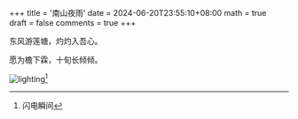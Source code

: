 +++
title = '南山夜雨'
date = 2024-06-20T23:55:10+08:00
math = true                                
draft = false
comments = true
+++

东风游莲塘，灼灼入吾心。

愿为檐下霖，十旬长倾倾。

![lighting](https://picx.zhimg.com/80/v2-f1c237b1fef29259eddca5fd70feeccc_1440w.jpeg)[^1]
[^1]:闪电瞬间

